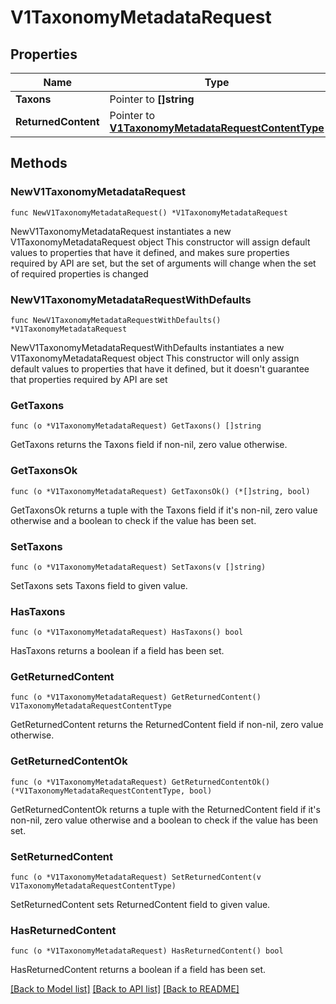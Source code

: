 # V1TaxonomyMetadataRequest

## Properties

Name | Type | Description | Notes
------------ | ------------- | ------------- | -------------
**Taxons** | Pointer to **[]string** |  | [optional] 
**ReturnedContent** | Pointer to [**V1TaxonomyMetadataRequestContentType**](V1TaxonomyMetadataRequestContentType.md) |  | [optional] [default to V1TAXONOMYMETADATAREQUESTCONTENTTYPE_COMPLETE]

## Methods

### NewV1TaxonomyMetadataRequest

`func NewV1TaxonomyMetadataRequest() *V1TaxonomyMetadataRequest`

NewV1TaxonomyMetadataRequest instantiates a new V1TaxonomyMetadataRequest object
This constructor will assign default values to properties that have it defined,
and makes sure properties required by API are set, but the set of arguments
will change when the set of required properties is changed

### NewV1TaxonomyMetadataRequestWithDefaults

`func NewV1TaxonomyMetadataRequestWithDefaults() *V1TaxonomyMetadataRequest`

NewV1TaxonomyMetadataRequestWithDefaults instantiates a new V1TaxonomyMetadataRequest object
This constructor will only assign default values to properties that have it defined,
but it doesn't guarantee that properties required by API are set

### GetTaxons

`func (o *V1TaxonomyMetadataRequest) GetTaxons() []string`

GetTaxons returns the Taxons field if non-nil, zero value otherwise.

### GetTaxonsOk

`func (o *V1TaxonomyMetadataRequest) GetTaxonsOk() (*[]string, bool)`

GetTaxonsOk returns a tuple with the Taxons field if it's non-nil, zero value otherwise
and a boolean to check if the value has been set.

### SetTaxons

`func (o *V1TaxonomyMetadataRequest) SetTaxons(v []string)`

SetTaxons sets Taxons field to given value.

### HasTaxons

`func (o *V1TaxonomyMetadataRequest) HasTaxons() bool`

HasTaxons returns a boolean if a field has been set.

### GetReturnedContent

`func (o *V1TaxonomyMetadataRequest) GetReturnedContent() V1TaxonomyMetadataRequestContentType`

GetReturnedContent returns the ReturnedContent field if non-nil, zero value otherwise.

### GetReturnedContentOk

`func (o *V1TaxonomyMetadataRequest) GetReturnedContentOk() (*V1TaxonomyMetadataRequestContentType, bool)`

GetReturnedContentOk returns a tuple with the ReturnedContent field if it's non-nil, zero value otherwise
and a boolean to check if the value has been set.

### SetReturnedContent

`func (o *V1TaxonomyMetadataRequest) SetReturnedContent(v V1TaxonomyMetadataRequestContentType)`

SetReturnedContent sets ReturnedContent field to given value.

### HasReturnedContent

`func (o *V1TaxonomyMetadataRequest) HasReturnedContent() bool`

HasReturnedContent returns a boolean if a field has been set.


[[Back to Model list]](../README.md#documentation-for-models) [[Back to API list]](../README.md#documentation-for-api-endpoints) [[Back to README]](../README.md)


